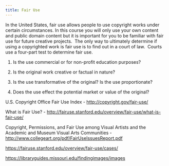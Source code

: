 ```yaml
---
title: Fair Use
---
```


In the United States, fair use allows people to use copyright works under certain circumstances. In this course you will only use your own content and public domain content but it is important for you to be familiar with fair use for future creative projects.  The only way to ultimately determine if using a copyrighted work is fair use is to find out in a court of law.  Courts use a four-part test to determine fair use.

1. Is the use commercial or for non-profit education purposes?

2. Is the original work creative or factual in nature?

3. Is the use transformative of the original? Is the use proportionate?

4. Does the use effect the potential market or value of the original?

U.S. Copyright Office Fair Use Index - http://copyright.gov/fair-use/

What is Fair Use? - http://fairuse.stanford.edu/overview/fair-use/what-is-fair-use/

Copyright, Permissions, and Fair Use among Visual Artists and the Academic and Museum Visual Arts Communities - http://www.collegeart.org/pdf/FairUseIssuesReport.pdf

https://fairuse.stanford.edu/overview/fair-use/cases/

https://libraryguides.missouri.edu/findingimages/images
